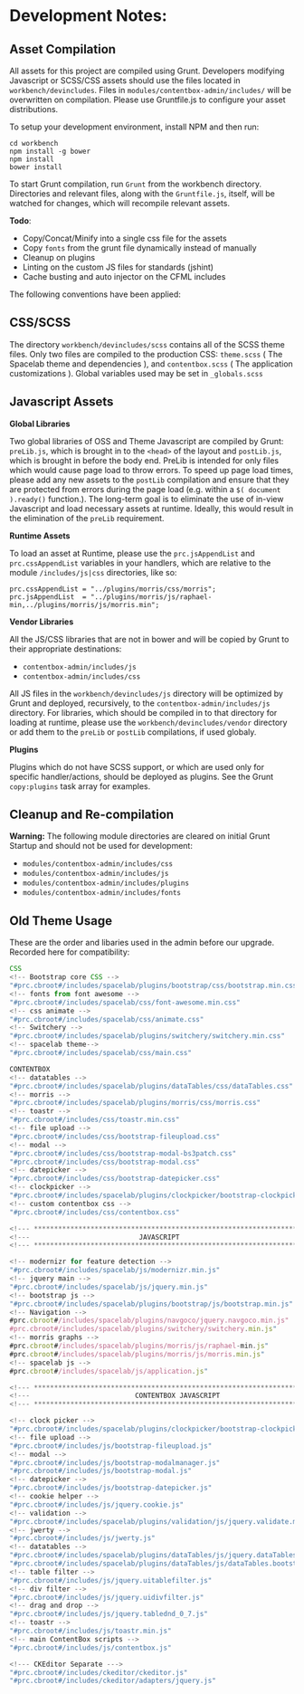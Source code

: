 # Development Notes:

Asset Compilation
-----------------

All assets for this project are compiled using Grunt.  Developers modifying Javascript or SCSS/CSS assets should use the files located in `workbench/devincludes`.  Files in `modules/contentbox-admin/includes/` will be overwritten on compilation.  Please use Gruntfile.js to configure your asset distributions.

To setup your development environment, install NPM and then run:

```
cd workbench
npm install -g bower
npm install
bower install
```

To start Grunt compilation, run `Grunt` from the workbench directory.  Directories and relevant files, along with the `Gruntfile.js`, itself, will be watched for changes, which will recompile relevant assets.

**Todo**:
* Copy/Concat/Minify into a single css file for the assets
* Copy `fonts` from the grunt file dynamically instead of manually
* Cleanup on plugins
* Linting on the custom JS files for standards (jshint)
* Cache busting and auto injector on the CFML includes

The following conventions have been applied:

CSS/SCSS
--------

The directory `workbench/devincludes/scss` contains all of the SCSS theme files.  Only two files are compiled to the production CSS:  `theme.scss` ( The Spacelab theme and dependencies ), and `contentbox.scss` ( The application customizations ).  Global variables used may be set in `_globals.scss`


Javascript Assets
-----------------

**Global Libraries**

Two global libraries of OSS and Theme Javascript are compiled by Grunt: `preLib.js`, which is brought in to the `<head>` of the layout and `postLib.js`, which is brought in before the body end.  PreLib is intended for only files which would cause page load to throw errors.   To speed up page load times, please add any new assets to the `postLib` compilation and ensure that they are protected from errors during the page load (e.g. within a `$( document ).ready()` function.).  The long-term goal is to eliminate the use of in-view Javascript and load necessary assets at runtime.  Ideally, this would result in the elimination of the `preLib` requirement.

**Runtime Assets**

To load an asset at Runtime, please use the `prc.jsAppendList` and `prc.cssAppendList` variables in your handlers, which are relative to the module `/includes/js|css` directories, like so:

```
prc.cssAppendList = "../plugins/morris/css/morris";       
prc.jsAppendList  = "../plugins/morris/js/raphael-min,../plugins/morris/js/morris.min";  
```

**Vendor Libraries**

All the JS/CSS libraries that are not in bower and will be copied by Grunt to their appropriate destinations:
* `contentbox-admin/includes/js`
* `contentbox-admin/includes/css`

All JS files in the `workbench/devincludes/js` directory will be optimized by Grunt and deployed, recursively, to the `contentbox-admin/includes/js` directory.  For libraries, which should be compiled in to that directory for loading at runtime, please use the `workbench/devincludes/vendor` directory or add them to the `preLib` or `postLib` compilations, if used globaly.

**Plugins**

Plugins which do not have SCSS support, or which are used only for specific handler/actions, should be deployed as plugins.  See the Grunt `copy:plugins` task array for examples.


Cleanup and Re-compilation
-----------------------------

**Warning:** The following module directories are cleared on initial Grunt Startup and should not be used for development:

- `modules/contentbox-admin/includes/css`
- `modules/contentbox-admin/includes/js`
- `modules/contentbox-admin/includes/plugins`
- `modules/contentbox-admin/includes/fonts`


Old Theme Usage
---------------
These are the order and libaries used in the admin before our upgrade. Recorded here for compatibility:


```js
CSS
<!-- Bootstrap core CSS -->
"#prc.cbroot#/includes/spacelab/plugins/bootstrap/css/bootstrap.min.css"
<!-- fonts from font awesome -->
"#prc.cbroot#/includes/spacelab/css/font-awesome.min.css"
<!-- css animate -->
"#prc.cbroot#/includes/spacelab/css/animate.css"
<!-- Switchery -->
"#prc.cbroot#/includes/spacelab/plugins/switchery/switchery.min.css"
<!-- spacelab theme-->
"#prc.cbroot#/includes/spacelab/css/main.css"

CONTENTBOX
<!-- datatables -->
"#prc.cbroot#/includes/spacelab/plugins/dataTables/css/dataTables.css"
<!-- morris -->
"#prc.cbroot#/includes/spacelab/plugins/morris/css/morris.css"
<!-- toastr -->
"#prc.cbroot#/includes/css/toastr.min.css"
<!-- file upload -->
"#prc.cbroot#/includes/css/bootstrap-fileupload.css"
<!-- modal -->
"#prc.cbroot#/includes/css/bootstrap-modal-bs3patch.css"
"#prc.cbroot#/includes/css/bootstrap-modal.css"
<!-- datepicker -->
"#prc.cbroot#/includes/css/bootstrap-datepicker.css"
<!-- clockpicker -->
"#prc.cbroot#/includes/spacelab/plugins/clockpicker/bootstrap-clockpicker.min.css"
<!-- custom contentbox css -->
"#prc.cbroot#/includes/css/contentbox.css"

<!--- ********************************************************************* --->
<!---                           JAVASCRIPT                                  --->
<!--- ********************************************************************* --->

<!-- modernizr for feature detection -->
"#prc.cbroot#/includes/spacelab/js/modernizr.min.js"
<!-- jquery main -->
"#prc.cbroot#/includes/spacelab/js/jquery.min.js"
<!-- bootstrap js -->
"#prc.cbroot#/includes/spacelab/plugins/bootstrap/js/bootstrap.min.js"
<!-- Navigation -->
#prc.cbroot#/includes/spacelab/plugins/navgoco/jquery.navgoco.min.js"
#prc.cbroot#/includes/spacelab/plugins/switchery/switchery.min.js"
<!-- morris graphs -->
#prc.cbroot#/includes/spacelab/plugins/morris/js/raphael-min.js"
#prc.cbroot#/includes/spacelab/plugins/morris/js/morris.min.js"
<!-- spacelab js -->
#prc.cbroot#/includes/spacelab/js/application.js"

<!--- ********************************************************************* --->
<!---                          CONTENTBOX JAVASCRIPT                        --->
<!--- ********************************************************************* --->

<!-- clock picker -->
"#prc.cbroot#/includes/spacelab/plugins/clockpicker/bootstrap-clockpicker.min.js"
<!-- file upload -->
"#prc.cbroot#/includes/js/bootstrap-fileupload.js"
<!-- modal -->
"#prc.cbroot#/includes/js/bootstrap-modalmanager.js"
"#prc.cbroot#/includes/js/bootstrap-modal.js"
<!-- datepicker -->
"#prc.cbroot#/includes/js/bootstrap-datepicker.js"
<!-- cookie helper -->
"#prc.cbroot#/includes/js/jquery.cookie.js"
<!-- validation -->
"#prc.cbroot#/includes/spacelab/plugins/validation/js/jquery.validate.min.js"
<!-- jwerty -->
"#prc.cbroot#/includes/js/jwerty.js"
<!-- datatables -->
"#prc.cbroot#/includes/spacelab/plugins/dataTables/js/jquery.dataTables.js"
"#prc.cbroot#/includes/spacelab/plugins/dataTables/js/dataTables.bootstrap.js"
<!-- table filter -->
"#prc.cbroot#/includes/js/jquery.uitablefilter.js"
<!-- div filter -->
"#prc.cbroot#/includes/js/jquery.uidivfilter.js"
<!-- drag and drop -->
"#prc.cbroot#/includes/js/jquery.tablednd_0_7.js"
<!-- toastr -->
"#prc.cbroot#/includes/js/toastr.min.js"
<!-- main ContentBox scripts -->
"#prc.cbroot#/includes/js/contentbox.js"

<!--- CKEditor Separate --->
"#prc.cbroot#/includes/ckeditor/ckeditor.js"
"#prc.cbroot#/includes/ckeditor/adapters/jquery.js"

```



